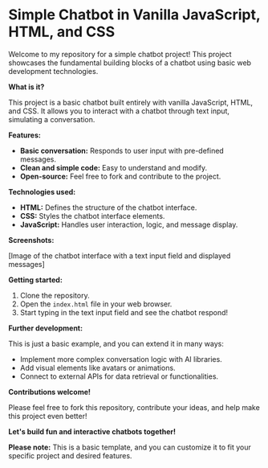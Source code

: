 # Simple Chatbot in Vanilla JavaScript, HTML, and CSS

Welcome to my repository for a simple chatbot project! This project showcases the fundamental building blocks of a chatbot using basic web development technologies.

**What is it?**

This project is a basic chatbot built entirely with vanilla JavaScript, HTML, and CSS. It allows you to interact with a chatbot through text input, simulating a conversation.

**Features:**

* **Basic conversation:** Responds to user input with pre-defined messages.
* **Clean and simple code:** Easy to understand and modify.
* **Open-source:** Feel free to fork and contribute to the project.

**Technologies used:**

* **HTML:** Defines the structure of the chatbot interface.
* **CSS:** Styles the chatbot interface elements.
* **JavaScript:** Handles user interaction, logic, and message display.

**Screenshots:**

[Image of the chatbot interface with a text input field and displayed messages]

**Getting started:**

1. Clone the repository.
2. Open the `index.html` file in your web browser.
3. Start typing in the text input field and see the chatbot respond!

**Further development:**

This is just a basic example, and you can extend it in many ways:

* Implement more complex conversation logic with AI libraries.
* Add visual elements like avatars or animations.
* Connect to external APIs for data retrieval or functionalities.

**Contributions welcome!**

Please feel free to fork this repository, contribute your ideas, and help make this project even better!

**Let's build fun and interactive chatbots together!**

**Please note:** This is a basic template, and you can customize it to fit your specific project and desired features.

